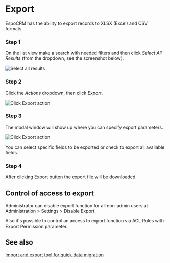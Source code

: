 # Export

EspoCRM has the ability to export records to XLSX (Excel) and CSV formats.

### Step 1

On the list view make a search with needed filters and then click *Select All Results* (from the dropdown, see the screenshot below).

![Select all results](https://raw.githubusercontent.com/espocrm/documentation/master/_static/images/user-guide/export/export-1.png)

### Step 2

Click the *Actions* dropdown, then click *Export*.

![Click Export action](https://raw.githubusercontent.com/espocrm/documentation/master/_static/images/user-guide/export/export-2.png)

### Step 3

The modal window will show up where you can specify export parameters.

![Click Export action](https://raw.githubusercontent.com/espocrm/documentation/master/_static/images/user-guide/export/export-3.png)

You can select specific fields to be exported or check to export all available fields.

### Step 4

After clicking Export button the export file will be downloaded.

## Control of access to export

Administrator can disable export function for all non-admin users at Administration > Settings > Disable Export.

Also it's possible to control an access to export function via ACL Roles with Export Permission parameter.

## See also

[Import and export tool for quick data migration](https://www.espocrm.com/tips/import-export/)
